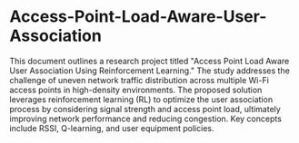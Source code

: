 # Access-Point-Load-Aware-User-Association
This document outlines a research project titled "Access Point Load Aware User Association Using Reinforcement Learning." The study addresses the challenge of uneven network traffic distribution across multiple Wi-Fi access points in high-density environments. The proposed solution leverages reinforcement learning (RL) to optimize the user association process by considering signal strength and access point load, ultimately improving network performance and reducing congestion. Key concepts include RSSI, Q-learning, and user equipment policies.
